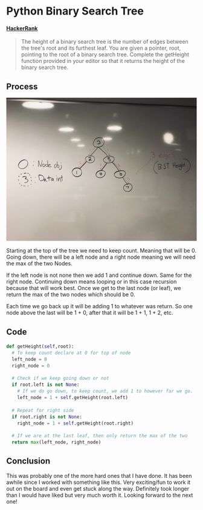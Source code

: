 # Python Binary Search Tree

#### [HackerRank](www.hackerrank.com)

> The height of a binary search tree is the number of
> edges between the tree's root and its furthest leaf.
> You are given a pointer, root, pointing to the root of a
> binary search tree. Complete the getHeight function
> provided in your editor so that it returns the height
> of the binary search tree.

## Process

![white-board-bst](./white-board-bst.jpg)

Starting at the top of the tree we need to keep count. Meaning that will be 0.
Going down, there will be a left node and a right node meaning we will need the max of the two Nodes.

If the left node is not none then we add 1 and continue down. Same for the right node. Continuing down means looping or in this
case recursion because that will work best. Once we get to the last node (or leaf), we return the max of
the two nodes which should be 0.

Each time we go back up it will be adding 1 to whatever was return. So one node above the last will be 1 + 0,
after that it will be 1 + 1, 1 + 2, etc.

## Code

```python
def getHeight(self,root):
  # To keep count declare at 0 for top of node
  left_node = 0
  right_node = 0
  
  # Check if we keep going down or not
  if root.left is not None:
    # If we do go down, to keep count, we add 1 to however far we go.
    left_node = 1 + self.getHeight(root.left)
  
  # Repeat for right side
  if root.right is not None:
    right_node = 1 + self.getHeight(root.right)

  # If we are at the last leaf, then only return the max of the two
  return max(left_node, right_node)
```

## Conclusion
This was probably one of the more hard ones that I have done. It has been awhile since I worked with something like this.
Very exciting/fun to work it out on the board and even get stuck along the way. Definitely took longer than I would have
liked but very much worth it. Looking forward to the next one!
